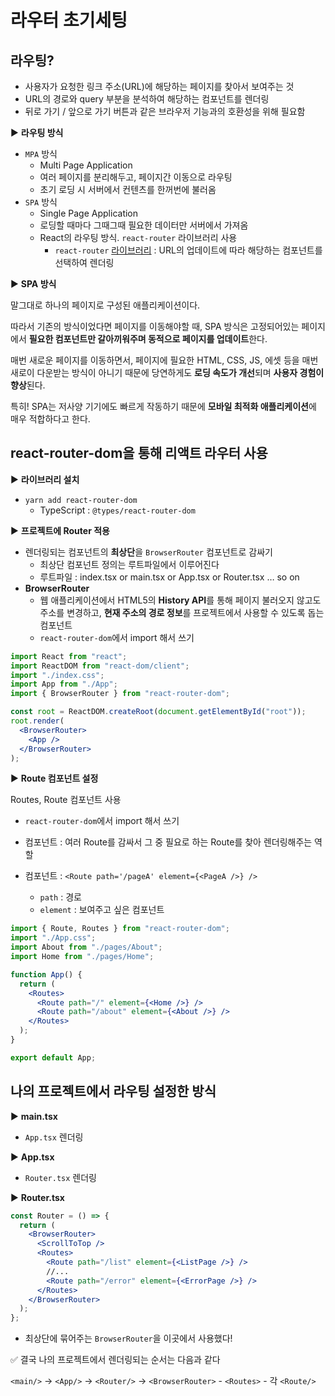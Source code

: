 # 라우터 초기세팅

## 라우팅?

- 사용자가 요청한 링크 주소(URL)에 해당하는 페이지를 찾아서 보여주는 것
- URL의 경로와 query 부분을 분석하여 해당하는 컴포넌트를 렌더링
- 뒤로 가기 / 앞으로 가기 버튼과 같은 브라우저 기능과의 호환성을 위해 필요함

▶️ **라우팅 방식**

- `MPA` 방식
  - Multi Page Application
  - 여러 페이지를 분리해두고, 페이지간 이동으로 라우팅
  - 초기 로딩 시 서버에서 컨텐츠를 한꺼번에 불러옴
- `SPA` 방식
  - Single Page Application
  - 로딩할 때마다 그때그때 필요한 데이터만 서버에서 가져옴
  - React의 라우팅 방식. `react-router` 라이브러리 사용
    - `react-router` [라이브러리](https://reactrouter.com/en/main) : URL의 업데이트에 따라 해당하는 컴포넌트를 선택하여 렌더링

▶️ **SPA 방식**

말그대로 하나의 페이지로 구성된 애플리케이션이다.

따라서 기존의 방식이었다면 페이지를 이동해야할 때, SPA 방식은 고정되어있는 페이지에서 **필요한 컴포넌트만 갈아끼워주며 동적으로 페이지를 업데이트**한다.

매번 새로운 페이지를 이동하면서, 페이지에 필요한 HTML, CSS, JS, 에셋 등을 매번 새로이 다운받는 방식이 아니기 때문에 당연하게도 **로딩 속도가 개선**되며 **사용자 경험이 향상**된다.

특히! SPA는 저사양 기기에도 빠르게 작동하기 때문에 **모바일 최적화 애플리케이션**에 매우 적합하다고 한다.

## react-router-dom을 통해 리액트 라우터 사용

▶️ **라이브러리 설치**

- `yarn add react-router-dom`
  - TypeScript : `@types/react-router-dom`

▶️ **프로젝트에 Router 적용**

- 렌더링되는 컴포넌트의 **최상단**을 `BrowserRouter` 컴포넌트로 감싸기
  - 최상단 컴포넌트 정의는 루트파일에서 이루어진다
  - 루트파일 : index.tsx or main.tsx or App.tsx or Router.tsx … so on
- **BrowserRouter**
  - 웹 애플리케이션에서 HTML5의 **History API**를 통해 페이지 불러오지 않고도 주소를 변경하고, **현재 주소의 경로 정보**를 프로젝트에서 사용할 수 있도록 돕는 컴포넌트
  - `react-router-dom`에서 import 해서 쓰기

```jsx
import React from "react";
import ReactDOM from "react-dom/client";
import "./index.css";
import App from "./App";
import { BrowserRouter } from "react-router-dom";

const root = ReactDOM.createRoot(document.getElementById("root"));
root.render(
  <BrowserRouter>
    <App />
  </BrowserRouter>
);
```

▶️ **Route 컴포넌트 설정**

Routes, Route 컴포넌트 사용

- `react-router-dom`에서 import 해서 쓰기

- **<Routes>** 컴포넌트 : 여러 Route를 감싸서 그 중 필요로 하는 Route를 찾아 렌더링해주는 역할
- **<Route>** 컴포넌트 :
  `<Route path='/pageA' element={<PageA />} />`
  - `path` : 경로
  - `element` : 보여주고 싶은 컴포넌트

```jsx
import { Route, Routes } from "react-router-dom";
import "./App.css";
import About from "./pages/About";
import Home from "./pages/Home";

function App() {
  return (
    <Routes>
      <Route path="/" element={<Home />} />
      <Route path="/about" element={<About />} />
    </Routes>
  );
}

export default App;
```

## **나의 프로젝트에서 라우팅 설정한 방식**

▶️ **main.tsx**

- `App.tsx` 렌더링

▶️ **App.tsx**

- `Router.tsx` 렌더링

▶️ **Router.tsx**

```jsx
const Router = () => {
  return (
    <BrowserRouter>
      <ScrollToTop />
      <Routes>
        <Route path="/list" element={<ListPage />} />
        //...
        <Route path="/error" element={<ErrorPage />} />
      </Routes>
    </BrowserRouter>
  );
};
```

- 최상단에 묶어주는 `BrowserRouter`을 이곳에서 사용했다!

✅ 결국 나의 프로젝트에서 렌더링되는 순서는 다음과 같다

`<main/>` → `<App/>` → `<Router/>` → `<BrowserRouter>` - `<Routes>` - 각 `<Route/>`
